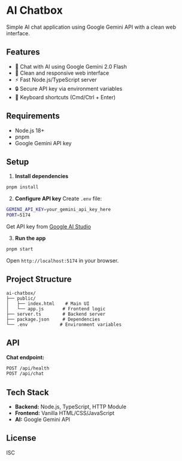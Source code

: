 # AI Chatbox

Simple AI chat application using Google Gemini API with a clean web interface.

## Features

- 💬 Chat with AI using Google Gemini 2.0 Flash
- 🎨 Clean and responsive web interface
- ⚡ Fast Node.js/TypeScript server
- 🔒 Secure API key via environment variables
- 📱 Keyboard shortcuts (Cmd/Ctrl + Enter)

## Requirements

- Node.js 18+
- pnpm
- Google Gemini API key

## Setup

1. **Install dependencies**
```bash
pnpm install
```

2. **Configure API key**
Create `.env` file:
```bash
GEMINI_API_KEY=your_gemini_api_key_here
PORT=5174
```

Get API key from [Google AI Studio](https://makersuite.google.com/app/apikey)

3. **Run the app**
```bash
pnpm start
```

Open `http://localhost:5174` in your browser.

## Project Structure

```
ai-chatbox/
├── public/
│   ├── index.html    # Main UI
│   └── app.js       # Frontend logic
├── server.ts        # Backend server
├── package.json     # Dependencies
└── .env            # Environment variables
```

## API

**Chat endpoint:**
```bash
POST /api/health
POST /api/chat
```

## Tech Stack

- **Backend:** Node.js, TypeScript, HTTP Module
- **Frontend:** Vanilla HTML/CSS/JavaScript
- **AI:** Google Gemini API

## License

ISC
